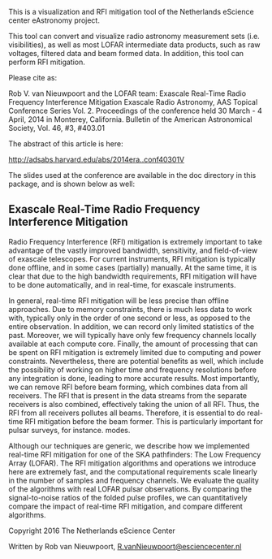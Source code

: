 This is a visualization and RFI mitigation tool of the Netherlands eScience center eAstronomy project.

This tool can convert and visualize radio astronomy measurement sets
(i.e. visibilities), as well as most LOFAR intermediate data products,
such as raw voltages, filtered data and beam formed data. In addition,
this tool can perform RFI mitigation.

Please cite as:

Rob V. van Nieuwpoort and the LOFAR team:
Exascale Real-Time Radio Frequency Interference Mitigation
Exascale Radio Astronomy, AAS Topical Conference Series
Vol. 2. Proceedings of the conference held 30 March - 4 April, 2014 in
Monterey, California. Bulletin of the American Astronomical Society,
Vol. 46, #3, #403.01

The abstract of this article is here: 

http://adsabs.harvard.edu/abs/2014era..conf40301V

The slides used at the conference are available in the doc directory
in this package, and is shown below as well:



Exascale Real-Time Radio Frequency Interference Mitigation
----------------------------------------------------------

Radio Frequency Interference (RFI) mitigation is extremely important
to take advantage of the vastly improved bandwidth, sensitivity, and
field-of-view of exascale telescopes. For current instruments, RFI
mitigation is typically done offline, and in some cases (partially)
manually. At the same time, it is clear that due to the high bandwidth
requirements, RFI mitigation will have to be done automatically, and
in real-time, for exascale instruments. 

In general, real-time RFI
mitigation will be less precise than offline approaches. Due to memory
constraints, there is much less data to work with, typically only in
the order of one second or less, as opposed to the entire
observation. In addition, we can record only limited statistics of the
past. Moreover, we will typically have only few frequency channels
locally available at each compute core. Finally, the amount of
processing that can be spent on RFI mitigation is extremely limited
due to computing and power constraints. Nevertheless, there are
potential benefits as well, which include the possibility of working
on higher time and frequency resolutions before any integration is
done, leading to more accurate results. Most importantly, we can
remove RFI before beam forming, which combines data from all
receivers. The RFI that is present in the data streams from the
separate receivers is also combined, effectively taking the union of
all RFI. Thus, the RFI from all receivers pollutes all
beams. Therefore, it is essential to do real-time RFI mitigation
before the beam former. This is particularly important for pulsar
surveys, for instance. modes. 

Although our techniques are generic, we
describe how we implemented real-time RFI mitigation for one of the
SKA pathfinders: The Low Frequency Array (LOFAR). The RFI mitigation
algorithms and operations we introduce here are extremely fast, and
the computational requirements scale linearly in the number of samples
and frequency channels. We evaluate the quality of the algorithms with
real LOFAR pulsar observations. By comparing the signal-to-noise
ratios of the folded pulse profiles, we can quantitatively compare the
impact of real-time RFI mitigation, and compare different algorithms.


Copyright 2016 The Netherlands eScience Center

Written by Rob van Nieuwpoort, R.vanNieuwpoort@esciencecenter.nl
